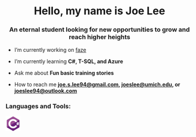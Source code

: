 <h1 align="center">Hello, my name is Joe Lee</h1>
<h3 align="center">An eternal student looking for new opportunities to grow and reach higher heights</h3>

- I’m currently working on [faze](https://github.com/joeslee94/faze)

- I’m currently learning **C#, T-SQL, and Azure**

- Ask me about **Fun basic training stories**

- How to reach me **joe.s.lee94@gmail.com, joeslee@umich.edu, or joeslee94@outlook.com**


<h3 align="left">Languages and Tools:</h3>
<p align="left"> <a href="https://www.w3schools.com/cs/" target="_blank"> <img src="https://raw.githubusercontent.com/devicons/devicon/master/icons/csharp/csharp-original.svg" alt="csharp" width="40" height="40"/> </a> </p>
